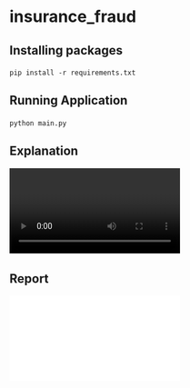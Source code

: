 # insurance_fraud

## Installing packages
`
  pip install -r requirements.txt 
`

## Running Application

`
  python main.py
`
## Explanation
![Explanation](video.mp4)

## Report
![Report Analysis](MLReport.pdf "Report")
